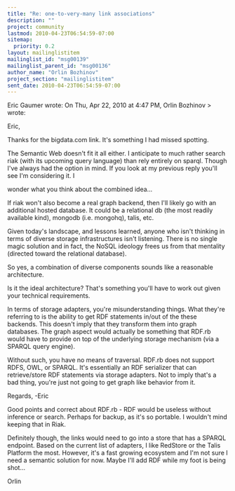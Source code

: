 ```yaml
---
title: "Re: one-to-very-many link associations"
description: ""
project: community
lastmod: 2010-04-23T06:54:59-07:00
sitemap:
  priority: 0.2
layout: mailinglistitem
mailinglist_id: "msg00139"
mailinglist_parent_id: "msg00136"
author_name: "Orlin Bozhinov"
project_section: "mailinglistitem"
sent_date: 2010-04-23T06:54:59-07:00
---
```


Eric Gaumer wrote:
On Thu, Apr 22, 2010 at 4:47 PM, Orlin Bozhinov &gt; wrote:


 Eric,

 Thanks for the bigdata.com  link. It's
 something I had missed spotting.

 The Semantic Web doesn't fit it all either. I anticipate to much
 rather search riak (with its upcoming query language) than rely
 entirely on sparql. Though I've always had the option in mind. 
 If you look at my previous reply you'll see I'm considering it. I

 wonder what you think about the combined idea...

 If riak won't also become a real graph backend, then I'll likely
 go with an additional hosted database. It could be a relational
 db (the most readily available kind), mongodb (i.e. mongohq),
 talis, etc.

Given today's landscape, and lessons learned, anyone who isn't 
thinking in terms of diverse storage infrastructures isn't listening. 
There is no single magic solution and in fact, the NoSQL ideology 
frees us from that mentality (directed toward the relational database).


So yes, a combination of diverse components sounds like a reasonable 
architecture.


Is it the ideal architecture? That's something you'll have to work out 
given your technical requirements.


In terms of storage adapters, you're misunderstanding things. What 
they're referring to is the ability to get RDF statements in/out of 
the these backends. This doesn't imply that they transform them into 
graph databases. The graph aspect would actually be something that 
RDF.rb would have to provide on top of the underlying storage 
mechanism (via a SPARQL query engine).


Without such, you have no means of traversal. RDF.rb does not support 
RDFS, OWL, or SPARQL. It's essentially an RDF serializer that can 
retrieve/store RDF statements via storage adapters. Not to imply 
that's a bad thing, you're just not going to get graph like behavior 
from it.


Regards,
-Eric


Good points and correct about RDF.rb - RDF would be useless without 
inference or search. Perhaps for backup, as it's so portable. I 
wouldn't mind keeping that in Riak.


Definitely though, the links would need to go into a store that has a 
SPARQL endpoint. Based on the current list of adapters, I like RedStore 
or the Talis Platform the most. However, it's a fast growing ecosystem 
and I'm not sure I need a semantic solution for now. Maybe I'll add RDF 
while my foot is being shot...


Orlin

